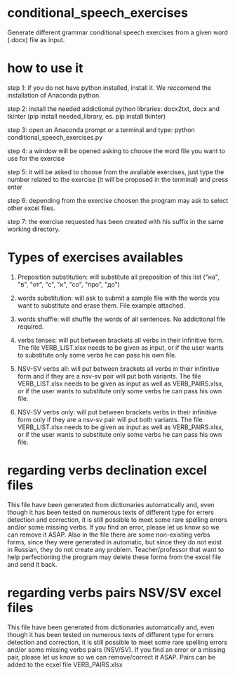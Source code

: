 # conditional_speech_exercises
Generate different grammar conditional speech exercises from a given word (.docx) file as input. 

# how to use it
step 1: if you do not have python installed, install it. We reccomend the installation of Anaconda python.

step 2: install the needed addictional python libraries: docx2txt, docx and tkinter (pip install needed_library, es. pip install tkinter)

step 3: open an Anaconda prompt or a terminal and type: python conditional_speech_exercises.py

step 4: a window will be opened asking to choose the word file you want to use for the exercise

step 5: it will be asked to choose from the available exercises, just type the number related to the exercise (it will be proposed in the terminal) and press enter

step 6: depending from the exercise choosen the program may ask to select other excel files. 

step 7: the exercise requested has been created with his suffix in the same working directory. 


# Types of exercises availables

1. Preposition substitution: will substitute all preposition of this list ("на", "в", "от", "с", "к", "со", "про", "до")

2. words substitution: will ask to submit a sample file with the words you want to substitute and erase them. File example attached.

3. words shuffle: will shuffle the words of all sentences. No addictional file required. 

4. verbs tenses: will put between brackets all verbs in their infinitive form. The file VERB_LIST.xlsx needs to be given as input, or if the user wants to substitute only some verbs he can pass his own file.

5. NSV-SV verbs all: will put between brackets all verbs in their infinitive form and if they are a nsv-sv pair will put both variants. The file VERB_LIST.xlsx needs to be given as input as well as VERB_PAIRS.xlsx, or if the user wants to substitute only some verbs he can pass his own file.

5. NSV-SV verbs only: will put between brackets verbs in their infinitive form only if they are a nsv-sv pair will put both variants. The file VERB_LIST.xlsx needs to be given as input as well as VERB_PAIRS.xlsx, or if the user wants to substitute only some verbs he can pass his own file.


# regarding verbs declination excel files
This file have been generated from dictionaries automatically and, even though it has been tested on numerous texts of different type for errers detection and correction, it is still possible to meet some rare spelling errors and/or some missing verbs. If you find an error, please let us know so we can remove it ASAP. Also in the file there are some non-existing verbs forms, since they were generated in automatic, but since they do not exist in Russian, they do not create any problem. Teacher/professor that want to help perfectioning the program may delete these forms from the excel file and send it back.

# regarding verbs pairs NSV/SV excel files
This file have been generated from dictionaries automatically and, even though it has been tested on numerous texts of different type for errers detection and correction, it is still possible to meet some rare spelling errors and/or some missing verbs pairs (NSV/SV). If you find an error or a missing pair, please let us know so we can remove/correct it ASAP. Pairs can be added to the ecxel file VERB_PAIRS.xlsx 

